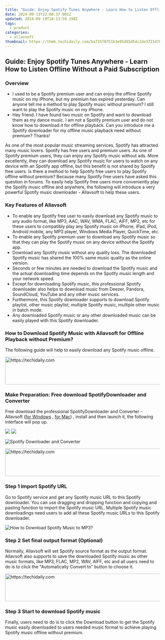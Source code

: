 ```yaml
---
title: "Guide: Enjoy Spotify Tunes Anywhere - Learn How to Listen Offline Without a Paid Subscription"
date: 2024-09-13T22:00:37.001Z
updated: 2024-09-19T18:13:59.198Z
tags:
  - product
categories:
  - allavsoft
thumbnail: https://thmb.techidaily.com/ba715f0751b3e95d85d54c2de37214787de2fc86eeb6be2647ab887e34352c43.jpg
---
```


## Guide: Enjoy Spotify Tunes Anywhere - Learn How to Listen Offline Without a Paid Subscription

### Overview

* I used to be a Spotify premium user and can enjoy the offline Spotify music on my iPhone, but my premium has expired yesterday. Can anyone tell me a method to play Spotify music without premium? I still want to play the Spotify music on my iPhone.
* Hey friend. I have found two music on Spotify and want to download them as my dance music. I am not a Spotify premium user and do not know how to download it for offline playback. Can you introduce me a Spotify downloader for my offline music playback need without premium? Thanks!

As one of the most popular music streaming services, Spotify has attracted many music lovers. Spotify has free users and premium users. As one of Spotify premium users, they can enjoy any Spotify music without ads. More excellently, they can download any Spotify music for users to watch on any device with an Spotify app offline, but this benefit is not shared by Spotify free users. Is there a method to help Spotify free users to play Spotify offline without premium? Because many Spotify free users have asked this question in forums. To easily help Spotify free users more conveniently play the Spotify music offline and anywhere, the following will introduce a very powerful Spotify music downloader - Allavsoft to help these users.

### Key Features of Allavsoft

* To enable any Spotify free user to easily download any Spotify music to any audio format, like MP3, AAC, WAV, WMA, FLAC, AIFF, MP2, etc for these users to compatibly play any Spotify music on iPhone, iPad, iPod, Android mobile, any MP3 player, Windows Media Player, QuickTime, etc.
* To enable any Spotify premium user to download any Spotify music so that they can play the Spotify music on any device without the Spotify app.
* Download any Spotify music without any quality loss. The downloaded Spotify music has shared the 100% same music quality as the online version.
* Seconds or few minutes are needed to download the Spotify music and the actual downloading time depends on the Spotify music length and your network speed.
* Except for downloading Spotify music, this professional Spotify downloader also helps to download music from Deezer, Pandora, SoundCloud, YouTube and any other music services.
* Furthermore, this Spotify downloader supports to download Spotify playlist, other music playlist, multiple Spotify music, multiple other music in batch mode.
* Any downloaded Spotify music or any other downloaded music can be easily played with this Spotify downloader.

### How to Download Spotify Music with Allavsoft for Offline Playback without Premium?

The following guide will help to easily download any Spotify music offline.

<!-- affiliate ads begin -->
<a href="https://appsumo.8odi.net/c/5597632/2144308/7443" target="_top" id="2144308">
  <img src="//a.impactradius-go.com/display-ad/7443-2144308" border="0" alt="https://techidaily.com" width="600" height="90"/>
</a>
<img height="0" width="0" src="https://appsumo.8odi.net/i/5597632/2144308/7443" style="position:absolute;visibility:hidden;" border="0" />
<!-- affiliate ads end -->

### Make Preparation: Free download SpotifyDownloader and Converter

Free download the professional SpotifyDownloader and Converter - Allavsoft ([for Windows](https://tools.techidaily.com/allavsoft/products/) , [for Mac](https://tools.techidaily.com/allavsoft/products/)) , install and then launch it, the following interface will pop up.

[![](https://www.allavsoft.com/how-to/../images/how-to/free-download-win.jpg)](https://tools.techidaily.com/allavsoft/products/) [![](https://www.allavsoft.com/how-to/../images/how-to/free-download-mac.jpg)](https://tools.techidaily.com/allavsoft/products/)

![Spotify Downloader and Converter](https://www.allavsoft.com/how-to/../images/allavsoft/screen-shot-600.jpg)

<!-- affiliate ads begin -->
<a href="https://ephamedtechinc.pxf.io/c/5597632/2137204/26400" target="_top" id="2137204">
  <img src="//a.impactradius-go.com/display-ad/26400-2137204" border="0" alt="https://techidaily.com" width="728" height="90"/>
</a>
<img height="0" width="0" src="https://ephamedtechinc.pxf.io/i/5597632/2137204/26400" style="position:absolute;visibility:hidden;" border="0" />
<!-- affiliate ads end -->

### Step 1 Import Spotify URL

Go to Spotify service and get any Spotify music URL to this Spotify downloader. You can use dragging and dropping function and copying and pasting function to import the Spotify music URL. Multiple Spotify music downloadings need users to add all these Spotify music URLs to this Spotify downloader.

![How to Download Spotify Music to MP3?](https://www.allavsoft.com/how-to/../images/how-to/download-rtmp-video/download-rtmp-video.jpg)

### Step 2 Set final output format (Optional)

Normally, Allavsoft will set Spotify source format as the output format. Allavsoft also supports to save the downloaded Spotify music as other music formats, like MP3, FLAC, MP2, WAV, AIFF, etc and all users need to do is to click the "Automatically Convert to" button to choose it.

<!-- affiliate ads begin -->
<a href="https://unicoeye.pxf.io/c/5597632/2134495/18498" target="_top" id="2134495">
  <img src="//a.impactradius-go.com/display-ad/18498-2134495" border="0" alt="https://techidaily.com" width="728" height="90"/>
</a>
<img height="0" width="0" src="https://unicoeye.pxf.io/i/5597632/2134495/18498" style="position:absolute;visibility:hidden;" border="0" />
<!-- affiliate ads end -->

### Step 3 Start to download Spotify music

Finally, users need to do is to click the Download button to get the Spotify music easily downloaded to users needed music format to achieve playing Spotify music offline without premium.

<ins class="adsbygoogle"
     style="display:block"
     data-ad-format="autorelaxed"
     data-ad-client="ca-pub-7571918770474297"
     data-ad-slot="1223367746"></ins>

<ins class="adsbygoogle"
     style="display:block"
     data-ad-client="ca-pub-7571918770474297"
     data-ad-slot="8358498916"
     data-ad-format="auto"
     data-full-width-responsive="true"></ins>
